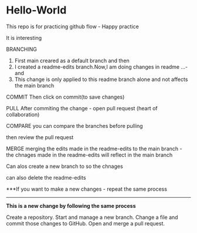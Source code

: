 # Hello-World
This repo is for practicing github flow - Happy practice

It is interesting 

BRANCHING
1. First main creared as a default branch and then
2. I created a readme-edits branch.Now,I am doing changes in readme ...- and
3. This change is only applied to this readme branch alone and not affects the main branch
   
COMMIT
Then click on commit(to save changes)

PULL
After commiting the change - open pull request (heart of collaboration)

COMPARE 
you can compare the branches before pulling 

then review the pull request

MERGE
merging the edits made in the readme-edits to the main branch - the chnages made in the readme-edits will reflect in the main branch

Can alos create a new branch to so the chnages 

can also delete the readme-edits  

***If you want to make a new changes - repeat the same process

***********************************************************

**This is a new change by following the same process**

Create a repository.
Start and manage a new branch.
Change a file and commit those changes to GitHub.
Open and merge a pull request.



